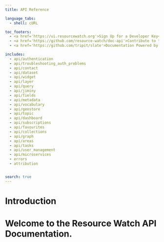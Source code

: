 ```yaml
---
title: API Reference

language_tabs:
  - shell: cURL

toc_footers:
  - <a href='https://ui.resourcewatch.org'>Sign Up for a Developer Key</a>
  - <a href='https://github.com/resource-watch/doc-api'>Contribute to these docs</a>
  - <a href='https://github.com/tripit/slate'>Documentation Powered by Slate</a>

includes:
  - api/authentication
  - api/troubleshooting_auth_problems
  - api/contact
  - api/dataset
  - api/widget
  - api/layer
  - api/query
  - api/jiminy
  - api/fields
  - api/metadata
  - api/vocabulary
  - api/geostore
  - api/topic
  - api/dashboard
  - api/subscriptions
  - api/favourites
  - api/collections
  - api/graph
  - api/areas
  - api/tasks
  - api/user_management
  - api/microservices
  - errors
  - attribution


search: true
---
```


# Introduction

Welcome to the Resource Watch API Documentation.
=======
